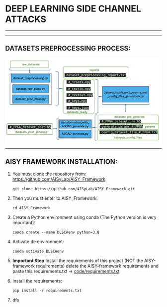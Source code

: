 # DEEP LEARNING SIDE CHANNEL ATTACKS
--------
--------

## DATASETS PREPROCESSING PROCESS:

![code_flowchart.png](/doc/images/code_flowchart.png)

--------

## AISY FRAMEWORK INSTALLATION:

1. You must clone the repository from: https://github.com/AISyLab/AISY_Framework
    ```
    git clone https://github.com/AISyLab/AISY_Framework.git
    ```

2. Then you must enter to AISY_Framework:
    ```
    cd AISY_Framework
    ```
3. Create a Python environment using conda (The Python version is very important):
   ```
   conda create --name DLSCAenv python=3.8
   ```
4. Activate de environment:
    ```
   conda sctivate DLSCAenv
   ``` 
5. **Important Step** Install the requirements of this project (NOT the AISY-framework requirements) delete the AISY-framework requirements and paste this requirements.txt -> [code/requirements.txt](/code/requirements.txt)

6. Install the requirements:
   ```
   pip install -r requirements.txt
   ```
7. dfs